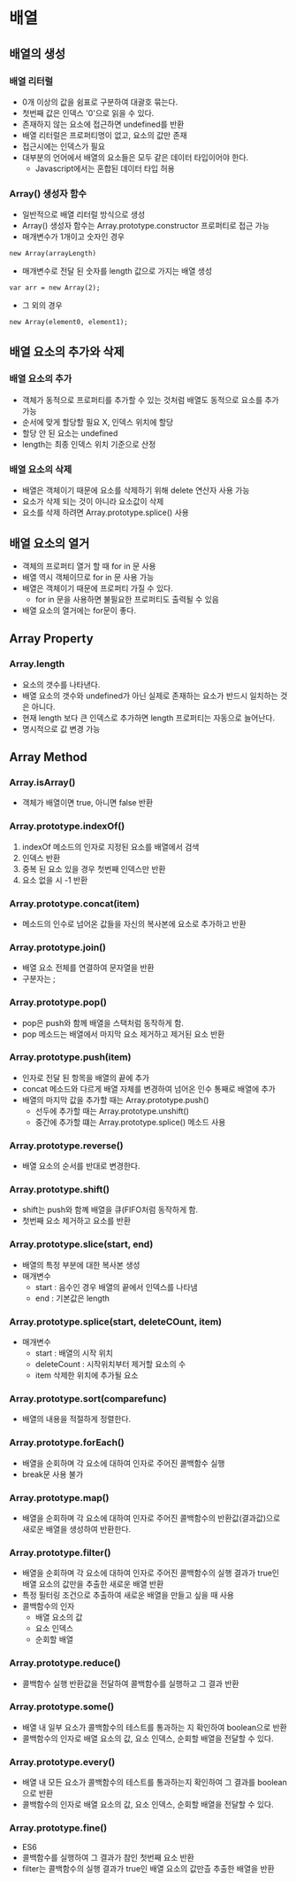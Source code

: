 # 배열

## 배열의 생성

### 배열 리터럴

* 0개 이상의 값을 쉼표로 구분하여 대괄호 묶는다.
* 첫번째 값은 인덱스 '0'으로 읽을 수 있다.
* 존재하지 않는 요소에 접근하면 undefined를 반환
* 배열 리터럴은 프로퍼티명이 없고, 요소의 값만 존재
* 접근시에는 인덱스가 필요
* 대부분의 언어에서 배열의 요소들은 모두 같은 데이터 타입이어야 한다.
	* Javascript에서는 혼합된 데이터 타입 허용

### Array() 생성자 함수


* 일반적으로 배열 리터럴 방식으로 생성
* Array() 생성자 함수는 Array.prototype.constructor 프로퍼티로 접근 가능
* 매개변수가 1개이고 숫자인 경우

```
new Array(arrayLength)
```

* 매개변수로 전달 된 숫자를 length 값으로 가지는 배열 생성

```
var arr = new Array(2);
```

* 그 외의 경우
```
new Array(element0, element1);
```

## 배열 요소의 추가와 삭제

### 배열 요소의 추가

* 객체가 동적으로 프로퍼티를 추가할 수 있는 것처럼 배열도 동적으로 요소를 추가 가능
* 순서에 맞게 할당할 필요 X, 인덱스 위치에 할당
* 할당 안 된 요소는 undefined
* length는 최종 인덱스 위치 기준으로 산정 

### 배열 요소의 삭제

* 배열은 객체이기 때문에 요소를 삭제하기 위해 delete 연산자 사용 가능
* 요소가 삭제 되는 것이 아니라 요소값이 삭제
* 요소를 삭제 하려면 Array.prototype.splice() 사용



## 배열 요소의 열거

* 객체의 프로퍼티 열거 할 때 for in 문 사용
* 배열 역시 객체이므로 for in 문 사용 가능
* 배열은 객체이기 때문에 프로퍼티 가질 수 있다.
	* for in 문을 사용하면 불필요한 프로퍼티도 출력될 수 있음
* 배열 요소의 열거에는 for문이 좋다.



## Array Property

### Array.length

* 요소의 갯수를 나타낸다.
* 배열 요소의 갯수와 undefined가 아닌 실제로 존재하는 요소가 반드시 일치하는 것은 아니다.
* 현재 length 보다 큰 인덱스로 추가하면 length 프로퍼티는 자동으로 늘어난다.
* 명시적으로 값 변경 가능


## Array Method

### Array.isArray()

* 객체가 배열이면 true, 아니면 false 반환

### Array.prototype.indexOf()

1. indexOf 메소드의 인자로 지정된 요소를 배열에서 검색
2. 인덱스 반환
3. 중복 된 요소 있을 경우 첫번째 인덱스만 반환
4. 요소 없을 시 -1 반환


### Array.prototype.concat(item)

* 메소드의 인수로 넘어온 값들을 자신의 복사본에 요소로 추가하고 반환


### Array.prototype.join()

* 배열 요소 전체를 연결하여 문자열을 반환
* 구분자는 ;

 
### Array.prototype.pop()

* pop은 push와 함께 배열을 스택처럼 동작하게 함.
* pop 메소드는 배열에서 마지막 요소 제거하고 제거된 요소 반환


### Array.prototype.push(item)

* 인자로 전달 된 항목을 배열의 끝에 추가
* concat 메소드와 다르게 배열 자체를 변경하여 넘어온 인수 통째로 배열에 추가
* 배열의 마지막 값을 추가할 때는 Array.prototype.push()
	* 선두에 추가할 때는 Array.prototype.unshift()
	* 중간에 추가할 떄는 Array.prototype.splice() 메소드 사용

### Array.prototype.reverse()

* 배열 요소의 순서를 반대로 변경한다.


### Array.prototype.shift()

* shift는 push와 함꼐 배열을 큐(FIFO처럼 동작하게 함.
* 첫번째 요소 제거하고 요소를 반환

### Array.prototype.slice(start, end)

* 배열의 특정 부분에 대한 복사본 생성
* 매개변수  
	* start : 음수인 경우 배열의 끝에서 인덱스를 나타냄
	* end : 기본값은 length

### Array.prototype.splice(start, deleteCOunt, item)

* 매개변수
	* start : 배열의 시작 위치
	* deleteCount : 시작위치부터 제거할 요소의 수
	* item 삭제한 위치에 추가될 요소


### Array.prototype.sort(comparefunc)

* 배열의 내용을 적절하게 정렬한다.

### Array.prototype.forEach()

* 배열을 순회하며 각 요소에 대하여 인자로 주어진 콜백함수 실행
* break문 사용 불가


### Array.prototype.map()

* 배열을 순회하며 각 요소에 대하여 인자로 주어진 콜백함수의 반환값(결과값)으로 새로운 배열을 생성하여 반환한다.

### Array.prototype.filter()

* 배열을 순회하며 각 요소에 대하여 인자로 주어진 콜백함수의 실행 결과가 true인 배열 요소의 값만을 추출한 새로운 배열 반환
* 특정 필터링 조건으로 추출하여 새로운 배열을 만들고 싶을 때 사용
* 콜백함수의 인자
	* 배열 요소의 값
	* 요소 인덱스
	* 순회할 배열

### Array.prototype.reduce()

* 콜백함수 실행 반환값을 전달하여 콜백함수를 실행하고 그 결과 반환


### Array.prototype.some()

* 배열 내 일부 요소가 콜백함수의 테스트를 통과하는 지 확인하여 boolean으로 반환
* 콜백함수의 인자로 배열 요소의 값, 요소 인덱스, 순회할 배열을 전달할 수 있다.

### Array.prototype.every()

* 배열 내 모든 요소가 콜백함수의 테스트를 통과하는지 확인하여 그 결과를 boolean으로 반환
* 콜백함수의 인자로 배열 요소의 값, 요소 인덱스, 순회할 배열을 전달할 수 있다.

### Array.prototype.fine()

* ES6
* 콜백함수를 실행하여 그 결과가 참인 첫번째 요소 반환
* filter는 콜백함수의 실행 결과가 true인 배열 요소의 값만츨 추출한 배열을 반환